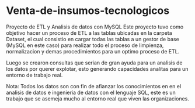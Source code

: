 # Venta-de-insumos-tecnologicos
 Proyecto de ETL y Analisis de datos con MySQL
Este proyecto tuvo como objetivo hacer un proceso de ETL a las tablas ubicadas en la carpeta Dataset, el cual 
consistio en cargar todas las tablas a un gestor de base (MySQL en este caso) para realizar todo el proceso de 
limpienza, normalizacion y demas procedimientos para un optimo proceso de ETL.

Luego se crearon consultas que serian de gran ayuda para un analisis de los datos por querer explotar, esto generando 
capacidades analitas para un entorno de trabajo real.

Nota: Todos los datos son con fin de afianzar los conocimientos en en el analisis de datos e ingenieria de datos con el lenguaje SQL,
este es un trabajo que se asemeja mucho al entorno real que viven las organizaciones. 

